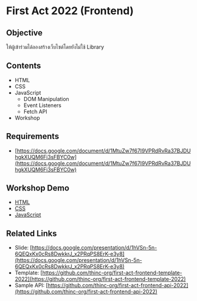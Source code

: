 # First Act 2022 (Frontend)

## Objective

ให้ผู้เข้าร่วมได้ลองสร้างเว็บไซต์โดยยังไม่ใช้ Library

## Contents

- HTML
- CSS
- JavaScript
  - DOM Manipulation
  - Event Listeners
  - Fetch API
- Workshop

## Requirements

- [https://docs.google.com/document/d/1MtuZw7f67I9VPRdRvRa37BJDUhgkXUQM6Fi3sFBYC0w](https://docs.google.com/document/d/1MtuZw7f67I9VPRdRvRa37BJDUhgkXUQM6Fi3sFBYC0w)

## Workshop Demo

- [HTML](https://thinc-org.github.io/first-act-frontend-2022/html/)
- [CSS](https://thinc-org.github.io/first-act-frontend-2022/css)
- [JavaScript](https://thinc-org.github.io/first-act-frontend-2022/javascript/src/)

## Related Links

- Slide: [https://docs.google.com/presentation/d/1hVSn-5n-6QEQxKx0cRs8DwkkrJ_x2PRqPS8ErK-e3y8](https://docs.google.com/presentation/d/1hVSn-5n-6QEQxKx0cRs8DwkkrJ_x2PRqPS8ErK-e3y8)
- Template: [https://github.com/thinc-org/first-act-frontend-template-2022](https://github.com/thinc-org/first-act-frontend-template-2022)
- Sample API: [https://github.com/thinc-org/first-act-frontend-api-2022](https://github.com/thinc-org/first-act-frontend-api-2022)
